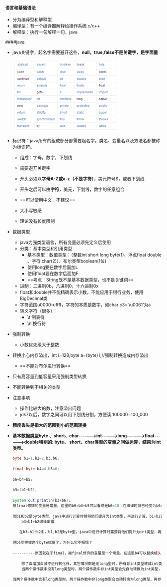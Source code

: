 #### 语言和基础语法

* 分为编译型和解释型
* 编译型：有一个编译器解释给操作系统  c/c++
* 解释型：执行一句解释一句，java

####java

* java关键字，起名字需要避开这些，**null，true,false不是关键字，是字面量**

  <img src="%E9%AB%98%E7%BA%A7%E8%AF%AD%E8%A8%80.assets/1689430687580.png" alt="1689430687580" style="zoom:80%;" />

* 标识符：java所有的组成部分都需要起名字。类名、变量名以及方法名都被称为标识符。

  * 组成：字母，数字，下划线

  * 需要避开关键字

  * 开头必须以**字母A-Z或a-z（不是字符）**，美元符号$，或者下划线

  * 开头之后可以由**字符**，美元，下划线，数字的任意组合

  * ==可以使用中文，不建议==

  * 大小写敏感

  * 理论没有长度限制

    

* 数据类型

  * java为强类型语言，所有变量必须先定义后使用
  * 分类：基本类型和引用类型
    * 基本类型：数值类型：（整数int short  long byte(1)、浮点float double 、字符 char(2)）、布尔类型boolean(1位)
    * 使用long要在数字后面加L
    * 使用float要在数字后面加F
    * ==考点：String既不是基本数据类型，也不是关键词==
  * 进制：二进制0b，八进制0，十六进制0x
  * float和double并不能精确表示小数，不能应用于银行业务，使用BigDecimal类
  * 字符范围u0000-uffff，字符的本质是数字，如char c3=‘\u0061’为a
  * 转义字符（很多）
    * \t  制表符
    * \n 换行符

* 强制转换

  * 小数优先级大于整数
  
* 转换小心内存溢出，int i=128;byte a=(byte) i;//强制转换造成内存溢出
  
  * ==不能对布尔进行转换==
  
* 只有高容量到低容量采用强制类型转换
  
* 不能转换到不相关的类型
  
* 注意事项

  * 操作比较大的数，注意溢出问题
  * jdk7以后，数字之间可以用下划线分割，方便读  100000=100_000
  
* **精度丢失是指大的范围到小的范围转换**

* **基本数据类型byte 、short、char------>int----->long------>float------>double特别的: byte、 short、char类型的变量之间做运算，结果为int类型。**

  ```java
  byte b1=1,b2=2,b3,b6; 
  
  final byte b4=4,b5=6; 
  
  b6=b4+b5; 
  
  b3=(b1+b2); 
  
  System.out.println(b3+b6);
  被final修饰的变量是常量，这里的b6=b4+b5可以看成是b6=10；在编译时就已经变为b6=10了
  
  而b1和b2是byte类型，java中进行计算时候将他们提升为int类型，再进行计算，b1+b2计算后已经是int类型，赋值给b3，b3是byte类型，类型不匹配，编译不会通过，需要进行强制转换。
      b3=b1+b2编译出错
      
     在b3=b1+b2中，b1,b2是byte型，java中进行计算时需要将他们提升为int类型，再进行计算，b1+b2计算后已经是int类型，赋值给b3，b3是byte类型，类型不匹配，若没有强转，那么编译就不会通过，因为int类型不能直接赋值给byte类型，如若需要，则需要强转。
  
  但b6同样被两个byte赋值了，为什么它不报错？
  
  ----------原因就在于final，被final修饰的变量是一个常量，在这里b4可以替换成3，b5可以替换成4。即：b6=4+5；不涉及类型提升，在编译时就已经变成了b6=9
  
      除了自增加自减不进行转化外，其它情况都是无long型时，所有非int类型转成int类型；有long类型时，都转成long类型
      当两个操作数中没有long类型时，两个操作数中非int类型会先自动转换为int类型，再参与运算，返回结果为int；
  
  当两个操作数中含有long类型时，两个操作数中非long类型会自动转换为long类型，再参与运算，返回结果为long；
  ```

  

